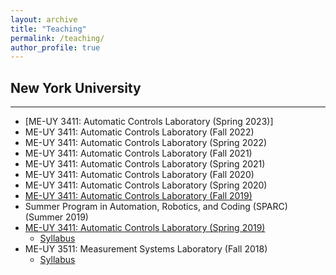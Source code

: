 ```yaml
---
layout: archive
title: "Teaching"
permalink: /teaching/
author_profile: true
---
```


## New York University
---
- [ME-UY 3411: Automatic Controls Laboratory (Spring 2023)]
- ME-UY 3411: Automatic Controls Laboratory (Fall 2022)
- ME-UY 3411: Automatic Controls Laboratory (Spring 2022)
- ME-UY 3411: Automatic Controls Laboratory (Fall 2021)
- ME-UY 3411: Automatic Controls Laboratory (Spring 2021)
- ME-UY 3411: Automatic Controls Laboratory (Fall 2020)
- ME-UY 3411: Automatic Controls Laboratory (Spring 2020)
- [ME-UY 3411: Automatic Controls Laboratory (Fall 2019)](/teaching/2019-Fall-Automatic-Controls-Lab)
- Summer Program in Automation, Robotics, and Coding (SPARC) (Summer 2019)
- [ME-UY 3411: Automatic Controls Laboratory (Spring 2019)](/teaching/2019-Spring-Automatic-Controls-Lab)
    - [Syllabus](/files/pdf/teaching/automaticControlLab.pdf)
- ME-UY 3511: Measurement Systems Laboratory (Fall 2018)
    - [Syllabus](/files/pdf/teaching/measurementSystemsLab.pdf)


<!-- {% include base_path %}

{% for post in site.teaching reversed %}
  {% include archive-single.html %}
{% endfor %} -->
